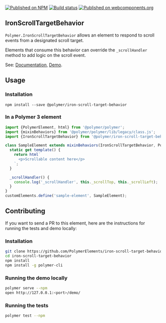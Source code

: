 [![Published on NPM](https://img.shields.io/npm/v/@polymer/iron-scroll-target-behavior.svg)](https://www.npmjs.com/package/@polymer/iron-scroll-target-behavior)
[![Build status](https://travis-ci.org/PolymerElements/iron-scroll-target-behavior.svg?branch=master)](https://travis-ci.org/PolymerElements/iron-scroll-target-behavior)
[![Published on webcomponents.org](https://img.shields.io/badge/webcomponents.org-published-blue.svg)](https://webcomponents.org/element/@polymer/iron-scroll-target-behavior)

## IronScrollTargetBehavior

`Polymer.IronScrollTargetBehavior` allows an element to respond to scroll events from a
designated scroll target.

Elements that consume this behavior can override the `_scrollHandler`
method to add logic on the scroll event.

See: [Documentation](https://www.webcomponents.org/element/@polymer/iron-scroll-target-behavior),
  [Demo](https://www.webcomponents.org/element/@polymer/iron-scroll-target-behavior/demo/demo/index.html).

## Usage

### Installation
```
npm install --save @polymer/iron-scroll-target-behavior
```

### In a Polymer 3 element
```js
import {PolymerElement, html} from '@polymer/polymer';
import {mixinBehaviors} from '@polymer/polymer/lib/legacy/class.js';
import {IronScrollTargetBehavior} from '@polymer/iron-scroll-target-behavior/iron-scroll-target-behavior.js';

class SampleElement extends mixinBehaviors(IronScrollTargetBehavior, PolymerElement) {
  static get template() {
    return html`
      <p>Scrollable content here</p>
    `;
  }

  _scrollHandler() {
    console.log('_scrollHandler', this._scrollTop, this._scrollLeft);
  }
}
customElements.define('sample-element', SampleElement);
```

## Contributing
If you want to send a PR to this element, here are
the instructions for running the tests and demo locally:

### Installation
```sh
git clone https://github.com/PolymerElements/iron-scroll-target-behavior
cd iron-scroll-target-behavior
npm install
npm install -g polymer-cli
```

### Running the demo locally
```sh
polymer serve --npm
open http://127.0.0.1:<port>/demo/
```

### Running the tests
```sh
polymer test --npm
```
